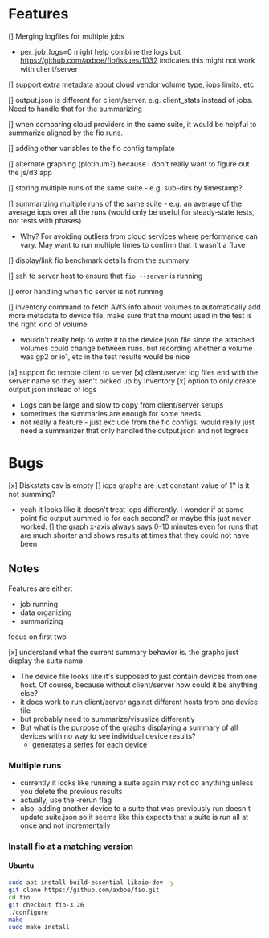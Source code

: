 # Features

[] Merging logfiles for multiple jobs
- per_job_logs=0 might help combine the logs but https://github.com/axboe/fio/issues/1032 indicates this might not work with client/server

[] support extra metadata about cloud vendor volume type, iops limits, etc

[] output.json is different for client/server.  e.g. client_stats instead of jobs.  Need to handle that for the summarizing

[] when comparing cloud providers in the same suite, it would be helpful to summarize aligned by the fio runs.  

[] adding other variables to the fio config template

[] alternate graphing (plotinum?) because i don't really want to figure out the js/d3 app

[] storing multiple runs of the same suite - e.g. sub-dirs by timestamp?

[] summarizing multiple runs of the same suite - e.g. an average of the average iops over all the runs (would only be useful for steady-state tests, not tests with phases)
   * Why? For avoiding outliers from cloud services where performance can vary.  May want to run multiple times to confirm that it wasn't a fluke

[] display/link fio benchmark details from the summary

[] ssh to server host to ensure that `fio --server` is running

[] error handling when fio server is not running

[] inventory command to fetch AWS info about volumes to automatically add more metadata to device file.  make sure that the mount used in the test is the right kind of volume
- wouldn't really help to write it to the device.json file since the attached volumes could change between runs.  but recording whether a volume was gp2 or io1, etc in the test results would be nice

[x] support fio remote client to server
[x] client/server log files end with the server name so they aren't picked up by Inventory
[x] option to only create output.json instead of logs
- Logs can be large and slow to copy from client/server setups
- sometimes the summaries are enough for some needs
- not really a feature - just exclude from the fio configs.  would really just need a summarizer that only handled the output.json and not logrecs
# Bugs
[x] Diskstats csv is empty
[] iops graphs are just constant value of 1?  is it not summing?
- yeah it looks like it doesn't treat iops differently. i wonder if at some point fio output summed io for each second? or maybe this just never worked.
[] the graph x-axis always says 0-10 minutes even for runs that are much shorter and shows results at times that they could not have been


## Notes

Features are either:
- job running
- data organizing
- summarizing

focus on first two 

[x] understand what the current summary behavior is.  the graphs just display the suite name
- The device file looks like it's supposed to just contain devices from one host.  Of course, because without client/server how could it be anything else?
 - it does work to run client/server against different hosts from one device file
 - but probably need to summarize/visualize differently
- But what is the purpose of the graphs displaying a summary of all devices with no way to see individual device results?
  - generates a series for each device

### Multiple runs

* currently it looks like running a suite again may not do anything unless you delete the previous results
 * actually, use the -rerun flag
 * also, adding another device to a suite that was previously run doesn't update suite.json so it seems like 
   this expects that a suite is run all at once and not incrementally

### Install fio at a matching version

#### Ubuntu
```sh
sudo apt install build-essential libaio-dev -y
git clone https://github.com/axboe/fio.git
cd fio
git checkout fio-3.26
./configure
make
sudo make install
```
